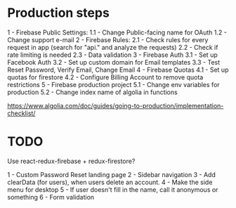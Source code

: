 # Production steps

1 - Firebase Public Settings:
1.1 - Change Public-facing name for OAuth
1.2 - Change support e-mail
2 - Firebase Rules:
2.1 - Check rules for every request in app (search for "api." and analyze the requests)
2.2 - Check if rate limiting is needed
2.3 - Data validation
3 - Firebase Auth
3.1 - Set up Facebook Auth
3.2 - Set up custom domain for Email templates
3.3 - Test Reset Password, Verify Email, Change Email
4 - Firebase Quotas
4.1 - Set up quotas for firestore
4.2 - Configure Billing Account to remove quota restrictions
5 - Firebase production project
5.1 - Change env variables for production
5.2 - Change index name of algolia in functions

https://www.algolia.com/doc/guides/going-to-production/implementation-checklist/

# TODO

Use react-redux-firebase + redux-firestore?

1 - Custom Password Reset landing page
2 - Sidebar navigation
3 - Add clearData (for users), when users delete an account.
4 - Make the side menu for desktop
5 - If user doesn't fill in the name, call it anonymous or something
6 - Form validation
